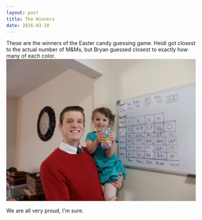 ```yaml
---
layout: post
title: The Winners
date: 2016-03-28
---
```


These are the winners of the Easter candy guessing game.  Heidi got closest to the actual number of M&Ms, but Bryan guessed closest to exactly how many of each color.
![winners of easter guessing contests](/post-images/easter-winners.jpg)

We are all very proud, I'm sure. 
